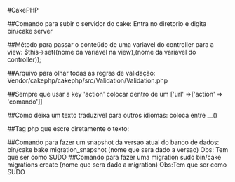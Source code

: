 #CakePHP

##Comando para subir o servidor do cake:
Entra no diretorio e digita bin/cake server


##Método para passar o conteúdo de uma variavel do controller para a view:
$this->set((nome da variavel na view),(nome da variavel do controller));

##Arquivo para olhar todas as regras de validação:
Vendor/cakephp/cakephp/src/Validation/Validation.php

##Sempre que usar a key 'action' colocar dentro de um ['url' =>['action' => 'comando']]

##Como deixa um texto traduzivel para outros idiomas:
coloca entre __()

##Tag php que escre diretamente o texto:
<?= >

##Comando para fazer um snapshot da versao atual do banco de dados:
bin/cake bake migration_snapshot (nome que sera dado a versao)

Obs: Tem que ser como SUDO


##Comando para fazer uma migration
sudo bin/cake migrations create (nome que sera dado a migration)

Obs:Tem que ser como SUDO

